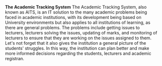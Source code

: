 

**The Academic Tracking System**
The Academic Tracking System, also known as AITS, is an IT solution to the many academic problems being faced in academic institutions, with its development being based on University environments
but also applies to all institutions of learning, as there are general problems.                              The problems include getting issues to lecturers, lecturers solving the issues, updating of marks, and monitoring of 
lecturers to ensure that they are working on the issues assigned to them. Let's not forget that it also gives the institution a general picture of the students' struggles. In this way, the institution can plan better and make more informed decisions regarding the students, lecturers
and academic registran.


